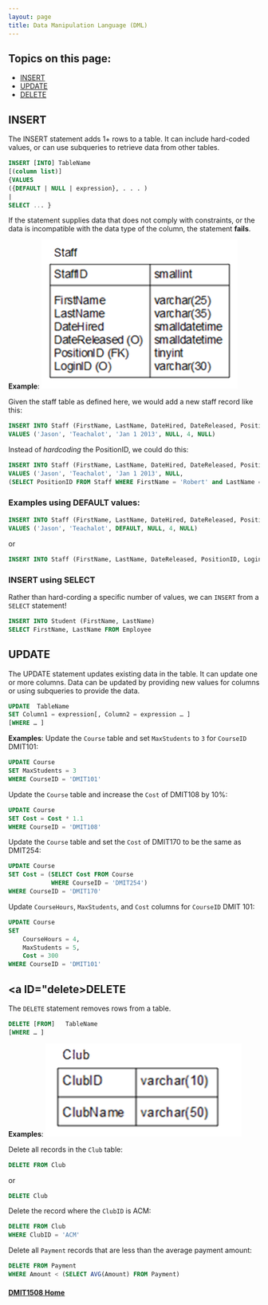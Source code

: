 ```yaml
---
layout: page
title: Data Manipulation Language (DML)
---
```


## Topics on this page:
* [INSERT](#insert)
* [UPDATE](#update)
* [DELETE](#delete)

## <a ID="insert">INSERT</a>
The INSERT statement adds 1+ rows to a table. It can include hard-coded values, or can use subqueries to retrieve data from other tables.

```sql
INSERT [INTO] TableName
[(column list)]
{VALUES
({DEFAULT | NULL | expression}, . . . )
|
SELECT ... }
```

If the statement supplies data that does not comply with constraints, or the data is incompatible with the data type of the column, the statement **fails**.

**Example**:
![staff-table.pnf](images/staff-table.png)

Given the staff table as defined here, we would add a new staff record like this:

```sql
INSERT INTO Staff (FirstName, LastName, DateHired, DateReleased, PositionID, LoginID)
VALUES ('Jason', 'Teachalot', 'Jan 1 2013', NULL, 4, NULL)
```

Instead of _hardcoding_ the PositionID, we could do this:

```sql
INSERT INTO Staff (FirstName, LastName, DateHired, DateReleased, PositionID, LoginID)
VALUES ('Jason', 'Teachalot', 'Jan 1 2013', NULL,
(SELECT PositionID FROM Staff WHERE FirstName = 'Robert' and LastName = 'Smith'), NULL)
```

### Examples using DEFAULT values:

```sql
INSERT INTO Staff (FirstName, LastName, DateHired, DateReleased, PositionID, LoginID)
VALUES ('Jason', 'Teachalot', DEFAULT, NULL, 4, NULL) 
```

or

```sql
INSERT INTO Staff (FirstName, LastName, DateReleased, PositionID, LoginID)VALUES ('Jason', 'Teachalot', NULL, 4, NULL)
```

### INSERT using SELECT
Rather than hard-cording a specific number of values, we can `INSERT` from a `SELECT` statement!

```sql
INSERT INTO Student (FirstName, LastName)
SELECT FirstName, LastName FROM Employee
```

## <a ID="update">UPDATE</a>
The UPDATE statement updates existing data in the table. It can update one or more columns. Data can be updated by providing new values for columns or using subqueries to provide the data.

```sql
UPDATE	TableName
SET Column1 = expression[, Column2 = expression … ]
[WHERE … ]
```

**Examples**:
Update the `Course` table and set `MaxStudents` to `3` for `CourseID` DMIT101:

```sql
UPDATE Course
SET MaxStudents = 3
WHERE CourseID = 'DMIT101'
```

Update the `Course` table and increase the `Cost` of DMIT108 by 10%:

```sql
UPDATE Course
SET Cost = Cost * 1.1
WHERE CourseID = 'DMIT108'
```

Update the `Course` table and set the `Cost` of DMIT170 to be the same as DMIT254:

```sql
UPDATE Course
SET Cost = (SELECT Cost FROM Course
            WHERE CourseID = 'DMIT254')
WHERE CourseID = 'DMIT170'
```

Update `CourseHours`, `MaxStudents`, and `Cost` columns for `CourseID` DMIT 101:

```sql
UPDATE Course
SET
    CourseHours = 4,
    MaxStudents = 5,
    Cost = 300
WHERE CourseID = 'DMIT101'
```

## <a ID="delete>DELETE</a>
The `DELETE` statement removes rows from a table.

```sql
DELETE [FROM]	TableName
[WHERE … ]
```

**Examples**:
![club-table.png](images/club-table.png)

Delete all records in the `Club` table:

```sql
DELETE FROM Club
```

or

```sql
DELETE Club
```

Delete the record where the `ClubID` is ACM:

```sql
DELETE FROM Club
WHERE ClubID = 'ACM'
```

Delete all `Payment` records that are less than the average payment amount:

```sql
DELETE FROM Payment
WHERE Amount < (SELECT AVG(Amount) FROM Payment)
```

#### [DMIT1508 Home](../)